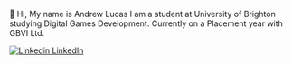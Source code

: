 👋 Hi, My name is Andrew Lucas I am a student at University of Brighton studying Digital Games Development. Currently on a Placement year with GBVI Ltd.

[![Linkedin](https://i.stack.imgur.com/gVE0j.png) LinkedIn](https://www.linkedin.com/in/andrewlucas999/)

